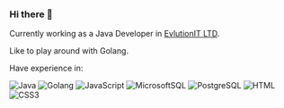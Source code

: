 ### Hi there 👋

Currently working as a Java Developer in [EvlutionIT LTD](https://evolutionit.bg/).

Like to play around with Golang.

Have experience in:

![Java](https://img.shields.io/badge/Java-ED8B00?style=for-the-badge&logo=java&logoColor=white) ![Golang](https://img.shields.io/badge/Go-00ADD8?style=for-the-badge&logo=go&logoColor=white) ![JavaScript](https://img.shields.io/badge/JavaScript-323330?style=for-the-badge&logo=javascript&logoColor=F7DF1E) ![MicrosoftSQL](https://img.shields.io/badge/Microsoft%20SQL%20Server-CC2927?style=for-the-badge&logo=microsoft%20sql%20server&logoColor=white) ![PostgreSQL](https://img.shields.io/badge/PostgreSQL-316192?style=for-the-badge&logo=postgresql&logoColor=white) ![HTML](https://img.shields.io/badge/HTML5-E34F26?style=for-the-badge&logo=html5&logoColor=white) ![CSS3](https://img.shields.io/badge/CSS3-1572B6?style=for-the-badge&logo=css3&logoColor=white)
